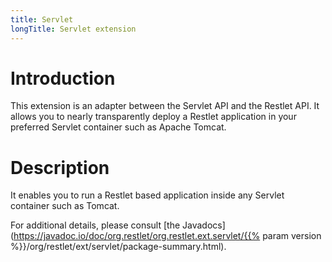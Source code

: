 ```yaml
---
title: Servlet
longTitle: Servlet extension
---
```

# Introduction

This extension is an adapter between the Servlet API and the Restlet
API. It allows you to nearly transparently deploy a Restlet application
in your preferred Servlet container such as Apache Tomcat.

# Description

It enables you to run a Restlet based application inside any Servlet
container such as Tomcat.

For additional details, please consult [the
Javadocs](https://javadoc.io/doc/org.restlet/org.restlet.ext.servlet/{{% param version %}}/org/restlet/ext/servlet/package-summary.html).
